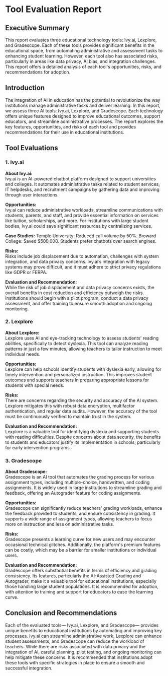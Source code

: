 
# Tool Evaluation Report

## Executive Summary
This report evaluates three educational technology tools: Ivy.ai, Lexplore, and Gradescope. Each of these tools provides significant benefits in the educational space, from automating administrative and assessment tasks to enhancing student learning. However, each tool also has associated risks, particularly in areas like data privacy, AI bias, and integration challenges. This report offers a detailed analysis of each tool's opportunities, risks, and recommendations for adoption.

## Introduction
The integration of AI in education has the potential to revolutionize the way institutions manage administrative tasks and deliver learning. In this report, we assess three AI tools: Ivy.ai, Lexplore, and Gradescope. Each technology offers unique features designed to improve educational outcomes, support educators, and streamline administrative processes. The report explores the key features, opportunities, and risks of each tool and provides recommendations for their use in educational institutions.

## Tool Evaluations

### 1. Ivy.ai
**About Ivy.ai:**  
Ivy.ai is an AI-powered chatbot platform designed to support universities and colleges. It automates administrative tasks related to student services, IT helpdesks, and recruitment campaigns by gathering data and improving through user interactions.

**Opportunities:**  
Ivy.ai can reduce administrative workloads, streamline communications with students, parents, and staff, and provide essential information on services like tuition, scholarships, and more. For institutions with large student bodies, Ivy.ai could save significant resources by centralizing services.

**Case Studies:**
Temple University: Reduced call volume by 50%.
Broward College: Saved $500,000.
Students prefer chatbots over search engines.

**Risks:**  
Risks include job displacement due to automation, challenges with system integration, and data privacy concerns. Ivy.ai’s integration with legacy systems may prove difficult, and it must adhere to strict privacy regulations like GDPR or FERPA.

**Evaluation and Recommendation:**  
While the risk of job displacement and data privacy concerns exists, the overall benefits in cost reduction and efficiency outweigh the risks. Institutions should begin with a pilot program, conduct a data privacy assessment, and offer training to ensure smooth adoption and ongoing monitoring.

### 2. Lexplore
**About Lexplore:**  
Lexplore uses AI and eye-tracking technology to assess students' reading abilities, specifically to detect dyslexia. This tool can analyze reading patterns in just a few minutes, allowing teachers to tailor instruction to meet individual needs.

**Opportunities:**  
Lexplore can help schools identify students with dyslexia early, allowing for timely intervention and personalized instruction. This improves student outcomes and supports teachers in preparing appropriate lessons for students with special needs.

**Risks:**  
There are concerns regarding the security and accuracy of the AI system. Lexplore mitigates this with robust data encryption, multifactor authentication, and regular data audits. However, the accuracy of the tool must be continuously verified to maintain trust in the system.

**Evaluation and Recommendation:**  
Lexplore is a valuable tool for identifying dyslexia and supporting students with reading difficulties. Despite concerns about data security, the benefits to students and educators justify its implementation in schools, particularly for early intervention programs.

### 3. Gradescope
**About Gradescope:**  
Gradescope is an AI tool that automates the grading process for various assignment types, including multiple-choice, handwritten, and coding assignments. It is widely used in large institutions to streamline grading and feedback, offering an Autograder feature for coding assignments.

**Opportunities:**  
Gradescope can significantly reduce teachers' grading workloads, enhance the feedback provided to students, and ensure consistency in grading. It supports a wide range of assignment types, allowing teachers to focus more on instruction and less on administrative tasks.

**Risks:**  
Gradescope presents a learning curve for new users and may encounter occasional technical glitches. Additionally, the platform's premium features can be costly, which may be a barrier for smaller institutions or individual users.

**Evaluation and Recommendation:**  
Gradescope offers substantial benefits in terms of efficiency and grading consistency. Its features, particularly the AI-Assisted Grading and Autograder, make it a valuable tool for educational institutions, especially those handling large student populations. It is recommended for adoption, with attention to training and support for educators to ease the learning curve.

## Conclusion and Recommendations
Each of the evaluated tools— Ivy.ai, Lexplore, and Gradescope— provides unique benefits to educational institutions by automating and improving key processes. Ivy.ai can streamline administrative work, Lexplore can enhance student assessments, and Gradescope can reduce the workload of teachers. While there are risks associated with data privacy and the integration of AI, careful planning, pilot testing, and ongoing monitoring can help mitigate these concerns. It is recommended that institutions adopt these tools with specific strategies in place to ensure a smooth and successful integration.

